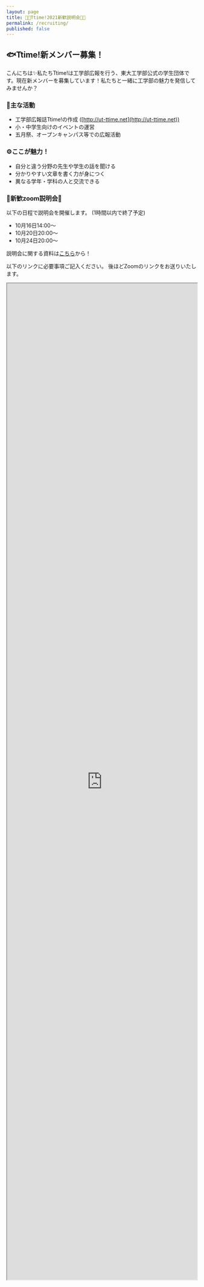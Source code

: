 ```yaml
---
layout: page
title: 🌰🌰Ttime!2021新歓説明会🌰🌰
permalink: /recruiting/
published: false
---
```


## 🐟Ttime!新メンバー募集！
こんにちは✨私たちTtime!は工学部広報を行う、東大工学部公式の学生団体です。現在新メンバーを募集しています！私たちと一緒に工学部の魅力を発信してみませんか？

### 🧪主な活動
- 工学部広報誌Ttime!の作成 ([http://ut-ttime.net](http://ut-ttime.net))
- 小・中学生向けのイベントの運営
- 五月祭、オープンキャンパス等での広報活動


### ⚙️ここが魅力！
- 自分と違う分野の先生や学生の話を聞ける
- 分かりやすい文章を書く力が身につく
- 異なる学年・学科の人と交流できる

### 🌸新歓zoom説明会🌸
以下の日程で説明会を開催します。
(1時間以内で終了予定)
- 10月16日14:00〜
- 10月20日20:00〜
- 10月24日20:00〜


説明会に関する資料は[こちら](https://drive.google.com/file/d/1KaK5uHcHYt6ddfGMWWzD34ktABsDro9X/view?usp=sharing)から！

以下のリンクに必要事項ご記入ください。
後ほどZoomのリンクをお送りいたします。

<iframe src="https://docs.google.com/forms/d/e/1FAIpQLScpEmcdR5EplKd8ZICdVKHCeuqOcQqrme_DQSxy5_YCg2bqvA/viewform?embedded=true" width="100%" height="2640">読み込んでいます…</iframe>